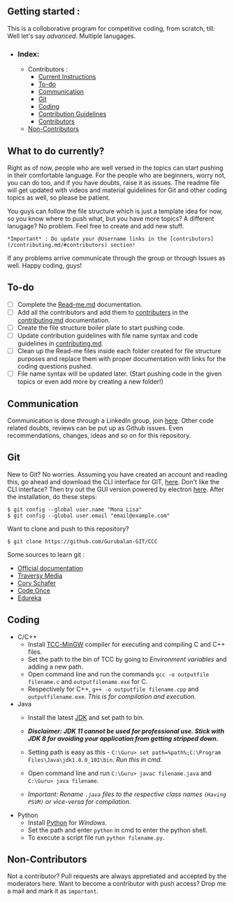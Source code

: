 ## Getting started :
This is a colloborative program for competitive coding, from scratch, till: Well let's say _advanced_. Multiple lanugages.
- ### Index: 
  - Contributors : 
    - [Current Instructions](#what-to-do-currently)
    - [To-do](#to-do)
    - [Communication]()
    - [Git](#Git) 
    - [Coding](#coding) 
    - [Contribution Guidelines](/contributing.md/#contribution-guidelines) 
    - [Contributors](/contributing.md/#contributors) 
  - [Non-Contributors](#non-contributors)

## What to do currently? 
Right as of now, people who are well versed in the topics can start pushing in their comfortable language. For the people who are beginners, worry not, you can do too, and if you have doubts, raise it as issues. The readme file will get updated with videos and material guidelines for Git and other coding topics as well, so please be patient. 

You guys can follow the file structure which is just a template idea for now, so you know where to push what, but you have more topics? A different lanugage? No problem. Feel free to create and add new stuff. 

```
*Important* : Do update your @Username links in the [contributors](/contributing.md/#contributors) section!
```
If any problems arrive communicate through the group or through Issues as well. Happy coding, guys! 

## To-do 
- [ ] Complete the [Read-me.md](/README.md) documentation.
- [ ] Add all the contributors and add them to [contributers](/contributing.md/#contributers) in the [contributing.md](/contributing.md) documentation.
- [ ] Create the file structure boiler plate to start pushing code. 
- [ ] Update contribution guidelines with file name syntax and code guidelines in [contributing.md](/contributing.md). 
- [ ] Clean up the Read-me files inside each folder created for file structure purposes and replace them with proper documentation with links for the coding questions pushed.  
- [ ] File name syntax will be updated later. (Start pushing code in the given topics or even add more by creating a new folder!)
  
## Communication
Communication is done through a LinkedIn group, join [here](https://www.linkedin.com/groups/10453094/). Other code related doubts, reviews can be put up as Github issues. Even recommendations, changes, ideas and so on for this repository. 

## Git
New to Git? No worries. Assuming you have created an account and reading this, go ahead and download the CLI interface for GIT, [here](https://git-scm.com/downloads). 
Don't like the CLI interface? Then try out the GUI version powered by electron [here](https://desktop.github.com/).
After the installation, do these steps: 

``` 
$ git config --global user.name "Mona Lisa"
$ git config --global user.email "email@example.com"
```
Want to clone and push to this repository?
```
$ git clone https://github.com/Gurubalan-GIT/CCC
```
Some sources to learn git :
  - [Official documentation](https://git-scm.com/doc)
  - [Traversy Media](https://www.youtube.com/watch?v=SWYqp7iY_Tc)
  - [Cory Schafer](https://www.youtube.com/watch?v=HVsySz-h9r4)
  - [Code Once](https://www.youtube.com/watch?v=o1nHIbRLMHQ)
  - [Edureka](https://www.youtube.com/watch?v=xuB1Id2Wxak)

## Coding 
- C/C++
  - Install [TCC-MinGW](http://www.mingw.org/) compiler for executing and compiling C and C++ files.
  - Set the path to the bin of TCC by going to *Environment variables* and adding a new path.
  - Open command line and run the commands `gcc -o outputfile filename.c` and `outputfilename.exe` for C.
  - Respectively for C++, `g++ -o outputfile filename.cpp` and `outputfilename.exe`. _This is for compilation and execution._
- Java 
  - Install the latest [JDK](https://www.oracle.com/technetwork/java/javase/downloads/jdk11-downloads-5066655.html) and set path to bin.
  
  - _**Disclaimer: JDK 11 cannot be used for professional use. Stick with JDK 8 for avoiding your application from getting stripped down.**_
  - Setting path is easy as this - `C:\Guru> set path=%path%;C:\Program Files\Java\jdk1.8.0_101\bin`. _Run this in cmd._
  - Open command line and run `C:\Guru> javac filename.java` and `C:\Guru> java filename`.
  - _Important: Rename `.java` files to the respective class names `(Having PSVM)` or vice-versa for compilation._
- Python 
  - Install [Python](https://www.python.org/downloads/) for _Windows._
  - Set the path and enter `python` in cmd to enter the python shell.
  - To execute a script file run `python filename.py`.


## Non-Contributors 
Not a contributor? Pull requests are always appretiated and accepted by the moderators here. Want to become a contributor with push access? Drop me a mail and mark it as `important`.
